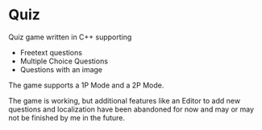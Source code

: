# Quiz
Quiz game written in C++ supporting
- Freetext questions
- Multiple Choice Questions
- Questions with an image

The game supports a 1P Mode and a 2P Mode.

The game is working, but additional features like an Editor to add new questions and localization have been abandoned for now and may or may not be finished by me in the future.

